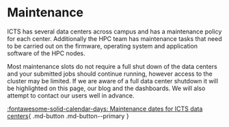 # Maintenance

ICTS has several data centers across campus and has a maintenance policy for each center. Additionally the HPC team has maintenance tasks that need to be carried out on the firmware, operating system and application software of the HPC nodes.

Most maintenance slots do not require a full shut down of the data centers and your submitted jobs should continue running, however access to the cluster may be limited. If we are aware of a full data center shutdown it will be highlighted on this page, our blog and the dashboards. We will also attempt to contact our users well in advance.

[:fontawesome-solid-calendar-days: Maintenance dates for ICTS data centers](https://icts.uct.ac.za/about-icts/scheduled-icts-maintenance-slots){ .md-button .md-button--primary }